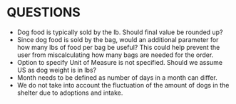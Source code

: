 # QUESTIONS

- Dog food is typically sold by the lb. Should final value be rounded up?
- Since dog food is sold by the bag, would an additional parameter for how many lbs of food per bag be useful? This could help prevent the user from miscalculating how many bags are needed for the order.
- Option to specify Unit of Measure is not specified. Should we assume US as dog weight is in lbs?  
- Month needs to be defined as number of days in a month can differ.  
- We do not take into account the fluctuation of the amount of dogs in the shelter due to adoptions and intake.